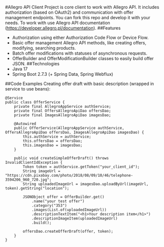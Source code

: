#Allegro API Client
Project is core client to work with Allegro API. 
It includes authorization (based on OAuth2) and communication with offer management endpoints.
You can fork this repo and develop it with your needs.
To work with use Allegro API documentation (https://developer.allegro.pl/documentation).
##Features
* Authorization using either Authorization Code Flow or Device Flow. 
* Basic offer management Allegro API methods, like creating offers, modifying, searching products.
* Batch offer modifications with statuses of asynchronous requests.
* OfferBuilder and OfferModificationBuilder classes to easily build offer JSON.
##Technologies
* Java 17
* Spring Boot 2.7.3 (+ Spring Data, Spring Webflux)

##Code Examples
Creating offer draft with basic description (wrapped in service to use beans):

    @Service
    public class OfferService {
        private final AllegroAppService authService;
        private final OffersAllegroApiDao offersDao;
        private final ImagesAllegroApiDao imagesDao;
        
        @Autowired
        public OfferService(AllegroAppService authService, OffersAllegroApiDao offersDao, ImagesAllegroApiDao imagesDao) {
            this.authService = authService;
            this.offersDao = offersDao;
            this.imagesDao = imagesDao;
        }
        
        public void createSimpleOfferDraft() throws InvalidClientIdException {
            Token token = authService.getToken("your_client_id");
            String imageUrl = "https://cdn.pixabay.com/photo/2018/08/09/10/46/telephone-3594206_960_720.jpg";
            String uploadedImageUrl = imagesDao.uploadByUrl(imageUrl, token).getString("location");
            
            JSONObject offer = OfferBuilder.get()
                .name("your test offer")
                .category("353")
                .images(List.of(uploadedImageUrl))
                .descriptionTextItem("<h1>Your description item</h1>")
                .descriptionImageItem(uploadedImageUrl)
                .build();
            
            offersDao.createOfferDraft(offer, token);
        }
    }
